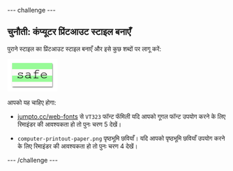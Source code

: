 --- challenge ---
## चुनौती: कंप्यूटर प्रिंटआउट स्टाइल बनाएँ

पुराने स्टाइल का प्रिंटआउट स्टाइल बनाएँ और इसे कुछ शब्दों पर लागू करें:

![screenshot](images/letter-fonts-printout.png)

आपको यह चाहिए होगा:

+ <a href="http://jumpto.cc/web-fonts" target="_blank">jumpto.cc/web-fonts</a> से `VT323` फॉन्ट फॅमिली यदि आपको गूगल फॉन्ट उपयोग करने के लिए रिमाइंडर की आवश्यकता हो तो पुनः चरण 5 देखें। 

+ `computer-printout-paper.png` पृष्ठभूमि छवियाँ। यदि आपको पृष्ठभूमि छवियाँ उपयोग करने के लिए रिमाइंडर की आवश्यकता हो तो पुनः चरण 4 देखें। 	


--- /challenge ---